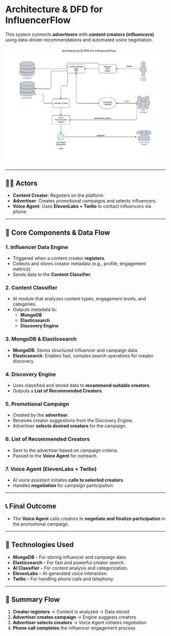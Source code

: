 # Architecture & DFD for InfluencerFlow

This system connects **advertisers** with **content creators (influencers)** using data-driven recommendations and automated voice negotiation.

![InfluencerFlow Architecture](https://github.com/I-Adarsh-I/Buildathon/raw/main/images/Architecture.png)

---

## 🧑‍💻 Actors

- **Content Creator**: Registers on the platform.
- **Advertiser**: Creates promotional campaigns and selects influencers.
- **Voice Agent**: Uses **ElevenLabs + Twilio** to contact influencers via phone.

---

## 🧠 Core Components & Data Flow

### 1. Influencer Data Engine
- Triggered when a content creator **registers**.
- Collects and stores creator metadata (e.g., profile, engagement metrics).
- Sends data to the **Content Classifier**.

### 2. Content Classifier
- AI module that analyzes content types, engagement levels, and categories.
- Outputs metadata to:
  - **MongoDB**
  - **Elasticsearch**
  - **Discovery Engine**

### 3. MongoDB & Elasticsearch
- **MongoDB**: Stores structured influencer and campaign data.
- **Elasticsearch**: Enables fast, complex search operations for creator discovery.

### 4. Discovery Engine
- Uses classified and stored data to **recommend suitable creators**.
- Outputs a **List of Recommended Creators**.

### 5. Promotional Campaign
- Created by the **advertiser**.
- Receives creator suggestions from the Discovery Engine.
- Advertiser **selects desired creators** for the campaign.

### 6. List of Recommended Creators
- Sent to the advertiser based on campaign criteria.
- Passed to the **Voice Agent** for outreach.

### 7. Voice Agent (ElevenLabs + Twilio)
- AI voice assistant initiates **calls to selected creators**.
- Handles **negotiation** for campaign participation.

---

## 📞 Final Outcome

- The **Voice Agent** calls creators to **negotiate and finalize participation** in the promotional campaign.

---

## 🔧 Technologies Used

- **MongoDB** – For storing influencer and campaign data.
- **Elasticsearch** – For fast and powerful creator search.
- **AI Classifier** – For content analysis and categorization.
- **ElevenLabs** – AI-generated voice interaction.
- **Twilio** – For handling phone calls and telephony.

---

## 🔄 Summary Flow

1. **Creator registers** → Content is analyzed → Data stored
2. **Advertiser creates campaign** → Engine suggests creators
3. **Advertiser selects creators** → Voice Agent initiates negotiation
4. **Phone call completes** the influencer engagement process
